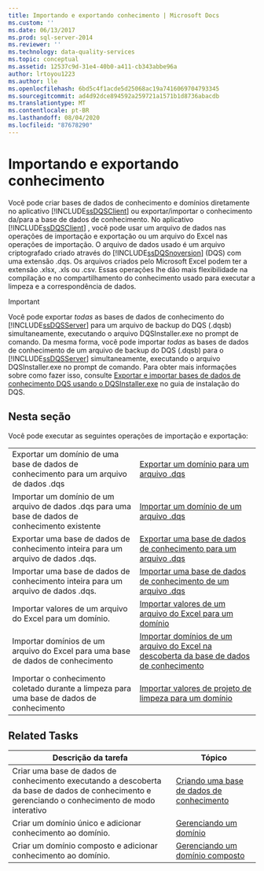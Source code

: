 ```yaml
---
title: Importando e exportando conhecimento | Microsoft Docs
ms.custom: ''
ms.date: 06/13/2017
ms.prod: sql-server-2014
ms.reviewer: ''
ms.technology: data-quality-services
ms.topic: conceptual
ms.assetid: 12537c9d-31e4-40b0-a411-cb343abbe96a
author: lrtoyou1223
ms.author: lle
ms.openlocfilehash: 6bd5c4f1acde5d25068ac19a7416069704793345
ms.sourcegitcommit: ad4d92dce894592a259721a1571b1d8736abacdb
ms.translationtype: MT
ms.contentlocale: pt-BR
ms.lasthandoff: 08/04/2020
ms.locfileid: "87678290"
---
```

# <a name="importing-and-exporting-knowledge"></a>Importando e exportando conhecimento
  Você pode criar bases de dados de conhecimento e domínios diretamente no aplicativo [!INCLUDE[ssDQSClient](../includes/ssdqsclient-md.md)] ou exportar/importar o conhecimento da/para a base de dados de conhecimento. No aplicativo [!INCLUDE[ssDQSClient](../includes/ssdqsclient-md.md)] , você pode usar um arquivo de dados nas operações de importação e exportação ou um arquivo do Excel nas operações de importação. O arquivo de dados usado é um arquivo criptografado criado através do [!INCLUDE[ssDQSnoversion](../includes/ssdqsnoversion-md.md)] (DQS) com uma extensão .dqs. Os arquivos criados pelo Microsoft Excel podem ter a extensão .xlsx, .xls ou .csv. Essas operações lhe dão mais flexibilidade na compilação e no compartilhamento do conhecimento usado para executar a limpeza e a correspondência de dados.  
  
> [!IMPORTANT]  
>  Você pode exportar *todas* as bases de dados de conhecimento do [!INCLUDE[ssDQSServer](../includes/ssdqsserver-md.md)] para um arquivo de backup do DQS (.dqsb) simultaneamente, executando o arquivo DQSInstaller.exe no prompt de comando. Da mesma forma, você pode importar *todas* as bases de dados de conhecimento de um arquivo de backup do DQS (.dqsb) para o [!INCLUDE[ssDQSServer](../includes/ssdqsserver-md.md)] simultaneamente, executando o arquivo DQSInstaller.exe no prompt de comando. Para obter mais informações sobre como fazer isso, consulte [Exportar e importar bases de dados de conhecimento DQS usando o DQSInstaller.exe](install-windows/export-and-import-dqs-knowledge-bases-using-dqsinstaller-exe.md) no guia de instalação do DQS.  
  
## <a name="in-this-section"></a>Nesta seção  
 Você pode executar as seguintes operações de importação e exportação:  
  
|||  
|-|-|  
|Exportar um domínio de uma base de dados de conhecimento para um arquivo de dados .dqs|[Exportar um domínio para um arquivo .dqs](../../2014/data-quality-services/export-a-domain-to-a-dqs-file.md)|  
|Importar um domínio de um arquivo de dados .dqs para uma base de dados de conhecimento existente|[Importar um domínio de um arquivo .dqs](../../2014/data-quality-services/import-a-domain-from-a-dqs-file.md)|  
|Exportar uma base de dados de conhecimento inteira para um arquivo de dados .dqs.|[Exportar uma base de dados de conhecimento para um arquivo .dqs](../../2014/data-quality-services/export-a-knowledge-base-to-a-dqs-file.md)|  
|Importar uma base de dados de conhecimento inteira para um arquivo de dados .dqs.|[Importar uma base de dados de conhecimento de um arquivo .dqs](../../2014/data-quality-services/import-a-knowledge-base-from-a-dqs-file.md)|  
|Importar valores de um arquivo do Excel para um domínio.|[Importar valores de um arquivo do Excel para um domínio](../../2014/data-quality-services/import-values-from-an-excel-file-into-a-domain.md)|  
|Importar domínios de um arquivo do Excel para uma base de dados de conhecimento|[Importar domínios de um arquivo do Excel na descoberta da base de dados de conhecimento](../../2014/data-quality-services/import-domains-from-an-excel-file-in-knowledge-discovery.md)|  
|Importar o conhecimento coletado durante a limpeza para uma base de dados de conhecimento|[Importar valores de projeto de limpeza para um domínio](../../2014/data-quality-services/import-cleansing-project-values-into-a-domain.md)|  
  
## <a name="related-tasks"></a>Related Tasks  
  
|Descrição da tarefa|Tópico|  
|----------------------|-----------|  
|Criar uma base de dados de conhecimento executando a descoberta da base de dados de conhecimento e gerenciando o conhecimento de modo interativo|[Criando uma base de dados de conhecimento](../../2014/data-quality-services/building-a-knowledge-base.md)|  
|Criar um domínio único e adicionar conhecimento ao domínio.|[Gerenciando um domínio](../../2014/data-quality-services/managing-a-domain.md)|  
|Criar um domínio composto e adicionar conhecimento ao domínio.|[Gerenciando um domínio composto](../../2014/data-quality-services/managing-a-composite-domain.md)|  
  
  
